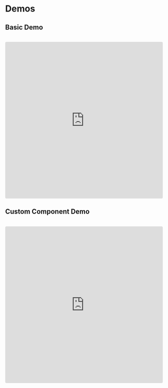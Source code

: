 # Demos

## Basic Demo
<br>
<iframe src="https://codesandbox.io/embed/r0r7jjjnko?hidenavigation=1&view=preview" style="width:100%; height:500px; border:0; border-radius: 4px; overflow:hidden;" sandbox="allow-modals allow-forms allow-popups allow-scripts allow-same-origin"></iframe>

## Custom Component Demo
<br>

<iframe src="https://codesandbox.io/embed/p5opy02rj?hidenavigation=1&module=%2Fsrc%2FApp.vue" style="width:100%; height:500px; border:0; border-radius: 4px; overflow:hidden;" sandbox="allow-modals allow-forms allow-popups allow-scripts allow-same-origin"></iframe>

<style>
.content:not(.custom) {
  max-width: none;
}
</style>